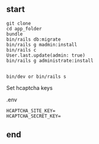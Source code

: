 ## start

    git clone
    cd app_folder
    bundle
    bin/rails db:migrate
    bin/rails g madmin:install
    bin/rails c
    User.last.update(admin: true)
    bin/rails g administrate:install


    bin/dev or bin/rails s

Set hcaptcha keys

.env

    HCAPTCHA_SITE_KEY=
    HCAPTCHA_SECRET_KEY=

## end
